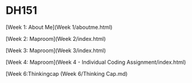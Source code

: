 # DH151 
[Week 1: About Me](Week 1/aboutme.html)

[Week 2: Maproom](Week 2/index.html)

[Week 3: Maproom](Week 3/index.html)

[Week 4: Maproom](Week 4 - Individual Coding Assignment/index.html)

[Week 6:Thinkingcap (Week 6/Thinking Cap.md)
